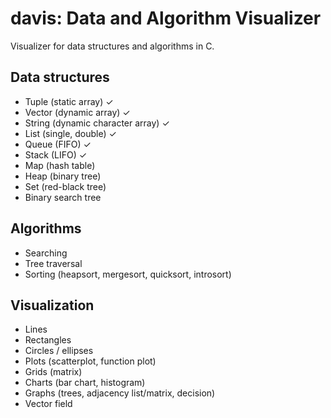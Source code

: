 # davis: Data and Algorithm Visualizer

Visualizer for data structures and algorithms in C.

## Data structures

- Tuple (static array) ✓
- Vector (dynamic array) ✓
- String (dynamic character array) ✓
- List (single, double) ✓
- Queue (FIFO) ✓
- Stack (LIFO) ✓
- Map (hash table)
- Heap (binary tree)
- Set (red-black tree)
- Binary search tree

## Algorithms

- Searching
- Tree traversal
- Sorting (heapsort, mergesort, quicksort, introsort)

## Visualization

- Lines
- Rectangles
- Circles / ellipses
- Plots (scatterplot, function plot)
- Grids (matrix)
- Charts (bar chart, histogram)
- Graphs (trees, adjacency list/matrix, decision)
- Vector field
